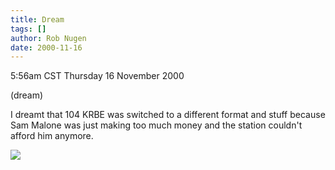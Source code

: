 ```yaml
---
title: Dream
tags: []
author: Rob Nugen
date: 2000-11-16
---
```


<title></title>
<p class=date>5:56am CST Thursday 16 November 2000
<p class=note>(dream)

<p class=dream>I dreamt that 104 KRBE was switched to a different
format and stuff because Sam Malone was just making too much money and
the station couldn't afford him anymore.

<p><img src='/images/rob/wL-ROB.gif'>

